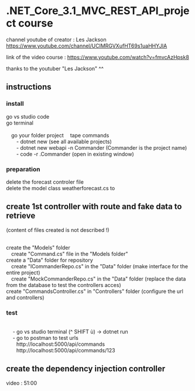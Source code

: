 # .NET_Core_3.1_MVC_REST_API_project course

channel youtube of creator : Les Jackson https://www.youtube.com/channel/UCIMRGVXufHT69s1uaHHYJIA

link of the video course : https://www.youtube.com/watch?v=fmvcAzHpsk8

thanks to the youtuber "Les Jackson" ^^


## instructions

### install

go vs studio code
<br/>go terminal
<br/><br/>&emsp;go your folder project
&emsp;tape commands
<br/>&emsp;&emsp;- dotnet new (see all available projects)
<br/>&emsp;&emsp;- dotnet new webapi -n Commander (Commander is the  project name)
<br/>&emsp;&emsp;- code -r .Commander (open in existing window)

### preparation
delete the forecast controler file
<br/>delete the model class weatherforecast.cs to

## create 1st controller with route and fake data to retrieve

(content of files created is not described !)

<br/>create the "Models" folder
<br/>&emsp;create "Command.cs" file in the "Models folder" 
<br/>create a "Data" folder for repository
<br/>&emsp;create "ICommanderRepo.cs" in the "Data" folder (make interface for the entire project)
<br/>&emsp;create "MockCommanderRepo.cs" in the "Data" folder (replace the data from the database to test the controllers acces)
<br/> create "CommandsController.cs" in "Controllers" folder (configure the url and controllers)

### test
<br/>&emsp; - go vs studio terminal (^ SHIFT ù) -> dotnet run
<br/>&emsp; - go to postman to test urls
<br/>&emsp;&emsp;http://localhost:5000/api/commands
<br/>&emsp;&emsp;http://localhost:5000/api/commands/123

## create the dependency injection controller

video : 51:00









